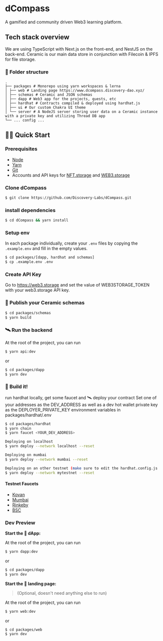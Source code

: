 # dCompass

A gamified and community driven Web3 learning platform.

## Tech stack overview

We are using TypeScript with Next.js on the front-end, and NestJS on the back-end.
Ceramic is our main data store in conjunction with Filecoin & IPFS for file storage.

### 📁 Folder structure

```
.
├── packages # Monorepo using yarn workspaces & lerna
│ ├── web # Landing page https://www.dcompass.discovery-dao.xyz/
│ ├── schemas # Ceramic and JSON schemas
│ ├── dapp # Web3 app for the projects, quests, etc
│ ├── hardhat # Contracts compiled & deployed using hardhat.js
│ ├── ui # Our custom Chakra UI theme
│ └── server # A NodeJS server storing user data on a Ceramic instance with a private key and utilizing Thread DB app
└── ... config ...
```

## 🏄‍♂️ Quick Start

### Prerequisites

- [Node](https://nodejs.org/en/download/)
- [Yarn](https://classic.yarnpkg.com/en/docs/install/)
- [Git](https://git-scm.com/downloads)
- Accounts and API keys for [NFT.storage](https://nft.storage/) and [WEB3.storage](https://web3.storage/)

### Clone dCompass

```sh
$ git clone https://github.com/Discovery-Labs/dCompass.git
```

### install dependencies

```sh
$ cd dCompass && yarn install
```

### Setup env

In each package individually, create your `.env` files by copying the `.example.env` and fill in the empty values.

```sh
$ cd packages/[dapp, hardhat and schemas]
$ cp .example.env .env
```

### Create API Key

Go to https://web3.storage and set the value of WEB3STORAGE_TOKEN with your web3.storage API key.

### 🏺‍ Publish your Ceramic schemas

```sh
$ cd packages/schemas
$ yarn build
```

### 🛰 Run the backend

At the root of the project, you can run

```sh
$ yarn api:dev
```

or

```bash
$ cd packages/dapp
$ yarn dev
```

### 👷‍ Build it!

run hardhat locally, get some faucet and 🛰 deploy your contract
Set one of your addresses as the DEV_ADDRESS as well as a dev hot wallet private key as the DEPLOYER_PRIVATE_KEY environment variables in packages/hardhat/.env

```sh
$ cd packages/hardhat
$ yarn chain
$ yarn faucet <YOUR_DEV_ADDRESS>

Deploying on localhost
$ yarn deploy --network localhost --reset

Deploying on mumbai
$ yarn deploy --network mumbai --reset

Deploying on an other testnet (make sure to edit the hardhat.config.js first)
$ yarn deploy --network mytestnet --reset
```

#### Testnet Faucets

- [Kovan](https://faucets.chain.link/kovan)
- [Mumbai](https://faucet.polygon.technology/)
- [Rinkeby](https://faucet.rinkeby.io/)
- [BSC](https://testnet.binance.org/faucet-smart)

### Dev Preview

**Start the 📱 dApp:**

At the root of the project, you can run

```bash
$ yarn dapp:dev
```

or

```bash
$ cd packages/dapp
$ yarn dev
```

**Start the 📱 landing page:**

> (Optional, doesn't need anything else to run)

At the root of the project, you can run

```bash
$ yarn web:dev
```

or

```sh
$ cd packages/web
$ yarn dev
```
